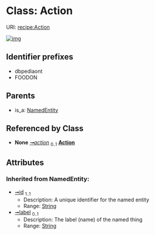 
# Class: Action




URI: [recipe:Action](http://w3id.org/ontogpt/recipe/Action)


[![img](https://yuml.me/diagram/nofunky;dir:TB/class/[NamedEntity],[Step]-%20action%200..1>[Action&#124;id(i):string;label(i):string%20%3F],[NamedEntity]^-[Action],[Step])](https://yuml.me/diagram/nofunky;dir:TB/class/[NamedEntity],[Step]-%20action%200..1>[Action&#124;id(i):string;label(i):string%20%3F],[NamedEntity]^-[Action],[Step])

## Identifier prefixes

 * dbpediaont
 * FOODON

## Parents

 *  is_a: [NamedEntity](NamedEntity.md)

## Referenced by Class

 *  **None** *[➞action](step__action.md)*  <sub>0..1</sub>  **[Action](Action.md)**

## Attributes


### Inherited from NamedEntity:

 * [➞id](namedEntity__id.md)  <sub>1..1</sub>
     * Description: A unique identifier for the named entity
     * Range: [String](types/String.md)
 * [➞label](namedEntity__label.md)  <sub>0..1</sub>
     * Description: The label (name) of the named thing
     * Range: [String](types/String.md)
